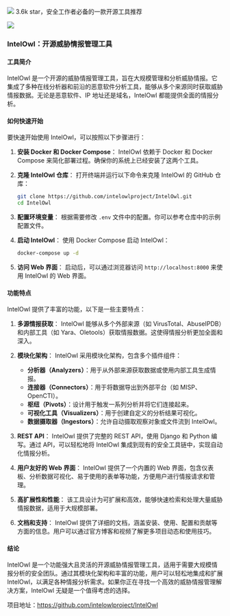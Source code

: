 <img src="/assets/image/240824-IntelOwl.png">
<small></small>
3.6k star，安全工作者必备的一款开源工具推荐

![](/assets/image/240824-IntelOwl.png)

### IntelOwl：开源威胁情报管理工具

#### 工具简介

IntelOwl 是一个开源的威胁情报管理工具，旨在大规模管理和分析威胁情报。它集成了多种在线分析器和前沿的恶意软件分析工具，能够从多个来源同时获取威胁情报数据。无论是恶意软件、IP 地址还是域名，IntelOwl 都能提供全面的情报分析。

#### 如何快速开始

要快速开始使用 IntelOwl，可以按照以下步骤进行：

1. **安装 Docker 和 Docker Compose**：
   IntelOwl 依赖于 Docker 和 Docker Compose 来简化部署过程。确保你的系统上已经安装了这两个工具。

2. **克隆 IntelOwl 仓库**：
   打开终端并运行以下命令来克隆 IntelOwl 的 GitHub 仓库：
   ```bash
   git clone https://github.com/intelowlproject/IntelOwl.git
   cd IntelOwl
   ```

3. **配置环境变量**：
   根据需要修改 `.env` 文件中的配置。你可以参考仓库中的示例配置文件。

4. **启动 IntelOwl**：
   使用 Docker Compose 启动 IntelOwl：
   ```bash
   docker-compose up -d
   ```

5. **访问 Web 界面**：
   启动后，可以通过浏览器访问 `http://localhost:8000` 来使用 IntelOwl 的 Web 界面。

#### 功能特点

IntelOwl 提供了丰富的功能，以下是一些主要特点：

1. **多源情报获取**：
   IntelOwl 能够从多个外部来源（如 VirusTotal、AbuseIPDB）和内部工具（如 Yara、Oletools）获取情报数据。这使得情报分析更加全面和深入。

2. **模块化架构**：
   IntelOwl 采用模块化架构，包含多个插件组件：
   - **分析器（Analyzers）**：用于从外部来源获取数据或使用内部工具生成情报。
   - **连接器（Connectors）**：用于将数据导出到外部平台（如 MISP、OpenCTI）。
   - **枢纽（Pivots）**：设计用于触发一系列分析并将它们连接起来。
   - **可视化工具（Visualizers）**：用于创建自定义的分析结果可视化。
   - **数据摄取器（Ingestors）**：允许自动摄取观察对象或文件流到 IntelOwl。

3. **REST API**：
   IntelOwl 提供了完整的 REST API，使用 Django 和 Python 编写。通过 API，可以轻松地将 IntelOwl 集成到现有的安全工具链中，实现自动化情报分析。

4. **用户友好的 Web 界面**：
   IntelOwl 提供了一个内置的 Web 界面，包含仪表板、分析数据可视化、易于使用的表单等功能，方便用户进行情报请求和管理。

5. **高扩展性和性能**：
   该工具设计为可扩展和高效，能够快速检索和处理大量威胁情报数据，适用于大规模部署。

6. **文档和支持**：
   IntelOwl 提供了详细的文档，涵盖安装、使用、配置和贡献等方面的信息。用户可以通过官方博客和视频了解更多项目动态和使用技巧。

#### 结论

IntelOwl 是一个功能强大且灵活的开源威胁情报管理工具，适用于需要大规模情报分析的安全团队。通过其模块化架构和丰富的功能，用户可以轻松地集成和扩展 IntelOwl，以满足各种情报分析需求。如果你正在寻找一个高效的威胁情报管理解决方案，IntelOwl 无疑是一个值得考虑的选择。

项目地址：https://github.com/intelowlproject/IntelOwl
